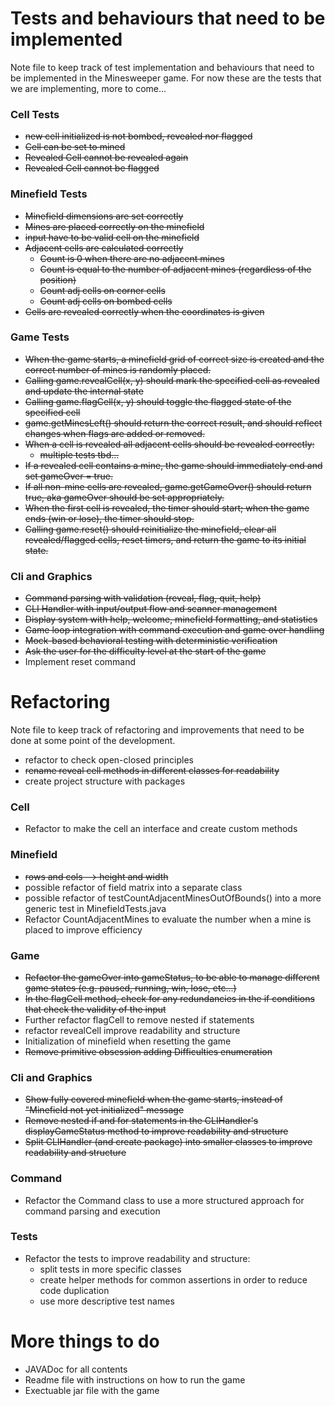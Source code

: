 # Tests and behaviours that need to be implemented

Note file to keep track of test implementation and behaviours that need to be implemented in the Minesweeper game.
For now these are the tests that we are implementing, more to come...

### Cell Tests
- ~~new cell initialized is not bombed, revealed nor flagged~~
- ~~Cell can be set to mined~~
- ~~Revealed Cell cannot be revealed again~~
- ~~Revealed Cell cannot be flagged~~

### Minefield Tests
- ~~Minefield dimensions are set correctly~~
- ~~Mines are placed correctly on the minefield~~
- ~~input have to be valid cell on the minefield~~
- ~~Adjacent cells are calculated correctly~~
    - ~~Count is 0 when there are no adjacent mines~~
    - ~~Count is equal to the number of adjacent mines (regardless of the position)~~
    -  ~~Count adj cells on corner cells~~
    - ~~Count adj cells on bombed cells~~
- ~~Cells are revealed correctly when the coordinates is given~~

### Game Tests
- ~~When the game starts, a minefield grid of correct size is created and the correct number of mines is randomly placed.~~
- ~~Calling game.revealCell(x, y) should mark the specified cell as revealed and update the internal state~~
- ~~Calling game.flagCell(x, y) should toggle the flagged state of the specified cell~~
- ~~game.getMinesLeft() should return the correct result, and should reflect changes when flags are added or removed.~~
- ~~When a cell is revealed all adjacent cells should be revealed correctly:~~
  - ~~multiple tests tbd...~~
- ~~If a revealed cell contains a mine, the game should immediately end and set gameOver = true.~~
- ~~If all non-mine cells are revealed, game.getGameOver() should return true, aka gameOver should be set appropriately.~~
- ~~When the first cell is revealed, the timer should start; when the game ends (win or lose), the timer should stop.~~
- ~~Calling game.reset() should reinitialize the minefield, clear all revealed/flagged cells, reset timers, and return the game to its initial state.~~

### Cli and Graphics
- ~~Command parsing with validation (reveal, flag, quit, help)~~
- ~~CLI Handler with input/output flow and scanner management~~
- ~~Display system with help, welcome, minefield formatting, and statistics~~
- ~~Game loop integration with command execution and game over handling~~
- ~~Mock-based behavioral testing with deterministic verification~~
- ~~Ask the user for the difficulty level at the start of the game~~
- Implement reset command

# Refactoring

Note file to keep track of refactoring and improvements that need to be done at some point of the development.

- refactor to check open-closed principles
- ~~rename reveal cell methods in different classes for readability~~
- create project structure with packages


### Cell
- Refactor to make the cell an interface and create custom methods

### Minefield
- ~~rows and cols --> height and width~~
- possible refactor of field matrix into a separate class
- possible refactor of testCountAdjacentMinesOutOfBounds() into a more generic test in MinefieldTests.java
- Refactor CountAdjacentMines to evaluate the number when a mine is placed to improve efficiency

### Game
- ~~Refactor the gameOver into gameStatus, to be able to manage different game states (e.g. paused, running, win, lose, etc...)~~
- ~~In the flagCell method, check for any redundancies in the if conditions that check the validity of the input~~
- Further refactor flagCell to remove nested if statements
- refactor revealCell improve readability and structure
- Initialization of minefield when resetting the game
- ~~Remove primitive obsession adding Difficulties enumeration~~

### Cli and Graphics
- ~~Show fully covered minefield when the game starts, instead of "Minefield not yet initialized" message~~
- ~~Remove nested if and for statements in the CLIHandler's displayGameStatus method to improve readability and structure~~
- ~~Split CLIHandler (and create package) into smaller classes to improve readability and structure~~

### Command
- Refactor the Command class to use a more structured approach for command parsing and execution

### Tests
- Refactor the tests to improve readability and structure:
  - split tests in more specific classes
  - create helper methods for common assertions in order to reduce code duplication
  - use more descriptive test names

# More things to do
- JAVADoc for all contents
- Readme file with instructions on how to run the game
- Exectuable jar file with the game
